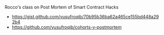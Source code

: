 Rocco's class on Post Mortem of Smart Contract Hacks

- https://gist.github.com/yusufroqib/70b95b36ba62a465ce155bd448a292b4
- https://github.com/yusufroqib/cohorts-v-postmortem